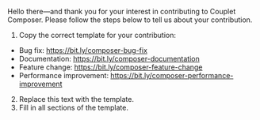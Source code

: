 Hello there—and thank you for your interest in contributing to Couplet Composer. Please follow the steps below to tell us about your contribution.

1. Copy the correct template for your contribution:
- Bug fix: https://bit.ly/composer-bug-fix
- Documentation: https://bit.ly/composer-documentation
- Feature change: https://bit.ly/composer-feature-change
- Performance improvement: https://bit.ly/composer-performance-improvement
2. Replace this text with the template.
3. Fill in all sections of the template.
